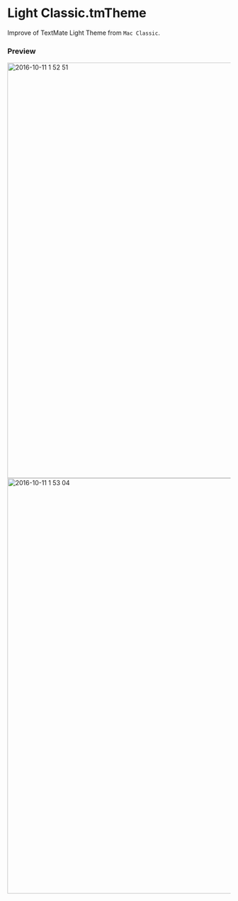 # Light Classic.tmTheme

Improve of TextMate Light Theme from `Mac Classic`.

### Preview

<img width="937" alt="2016-10-11 1 52 51" src="https://cloud.githubusercontent.com/assets/5518/19260155/1eb4d890-8fba-11e6-9cf2-b2c1279685bf.png">
<img width="937" alt="2016-10-11 1 53 04" src="https://cloud.githubusercontent.com/assets/5518/19260156/1ebe443e-8fba-11e6-80e1-db13c8edc3b1.png">

